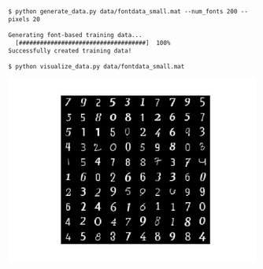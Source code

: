 ```
$ python generate_data.py data/fontdata_small.mat --num_fonts 200 --pixels 20

Generating font-based training data...
  [####################################]  100%
Successfully created training data!

$ python visualize_data.py data/fontdata_small.mat
```

![Sample training data](images/font-data-viz.png)
